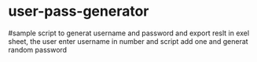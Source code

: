 # user-pass-generator
#sample script to generat username and password and export reslt in exel sheet, the user enter username in number and script add one and generat random password 
